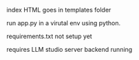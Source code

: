 index HTML goes in templates folder

run app.py in a virutal env using python.

requirements.txt not setup yet

requires LLM studio server backend running 
